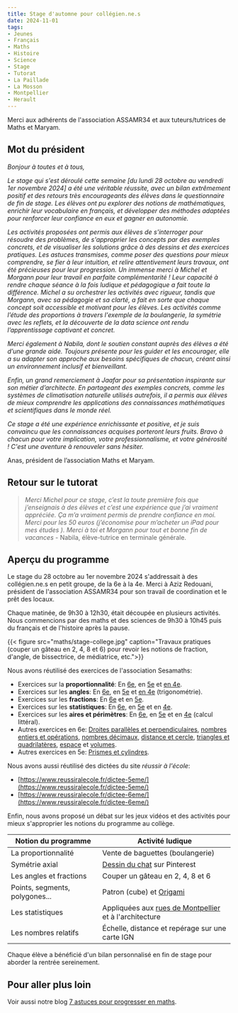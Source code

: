 ```yaml
---
title: Stage d'automne pour collégien.ne.s
date: 2024-11-01
tags:
- Jeunes
- Français
- Maths
- Histoire
- Science
- Stage
- Tutorat
- La Paillade
- La Mosson
- Montpellier
- Herault
---
```


Merci aux adhérents de l'association ASSAMR34 et aux tuteurs/tutrices de Maths et Maryam.

<!--more-->

## Mot du président

<i>Bonjour à toutes et à tous, 

Le stage qui s'est déroulé cette semaine [du lundi 28 octobre au vendredi 1er novembre 2024] a été une véritable réussite, avec un bilan extrêmement positif et des retours très encourageants des élèves dans le questionnaire de fin de stage. Les élèves ont pu explorer des notions de mathématiques, enrichir leur vocabulaire en français, et développer des méthodes adaptées pour renforcer leur confiance en eux et gagner en autonomie.

Les activités proposées ont permis aux élèves de s'interroger pour résoudre des problèmes, de s'approprier les concepts par des exemples concrets, et de visualiser les solutions grâce à des dessins et des exercices pratiques. Les astuces transmises, comme poser des questions pour mieux comprendre, se fier à leur intuition, et relire attentivement leurs travaux, ont été précieuses pour leur progression.
Un immense merci à Michel et Morgann pour leur travail en parfaite complémentarité ! Leur capacité à rendre chaque séance à la fois ludique et pédagogique a fait toute la différence. Michel a su orchestrer les activités avec rigueur, tandis que Morgann, avec sa pédagogie et sa clarté, a fait en sorte que chaque concept soit accessible et motivant pour les élèves. Les activités comme l’étude des proportions à travers l'exemple de la boulangerie, la symétrie avec les reflets, et la découverte de la data science ont rendu l’apprentissage captivant et concret.

Merci également à Nabila, dont le soutien constant auprès des élèves a été d’une grande aide. Toujours présente pour les guider et les encourager, elle a su adapter son approche aux besoins spécifiques de chacun, créant ainsi un environnement inclusif et bienveillant.

Enfin, un grand remerciement à Jaafar pour sa présentation inspirante sur son métier d’architecte. En partageant des exemples concrets, comme les systèmes de climatisation naturelle utilisés autrefois, il a permis aux élèves de mieux comprendre les applications des connaissances mathématiques et scientifiques dans le monde réel.

Ce stage a été une expérience enrichissante et positive, et je suis convaincu que les connaissances acquises porteront leurs fruits. Bravo à chacun pour votre implication, votre professionnalisme, et votre générosité ! C'est une aventure à renouveler sans hésiter.</i>

Anas, président de l’association Maths et Maryam.

## Retour sur le tutorat

> _Merci Michel pour ce stage, c’est la toute première fois que j’enseignais à des élèves et c’est une expérience que j’ai vraiment appréciée. Ça m’a vraiment permis de prendre confiance en moi. Merci pour les 50 euros (j’économise pour m’acheter un iPad pour mes études ). Merci à toi et Morgann pour tout et bonne fin de vacances_ - Nabila, élève-tutrice en terminale générale.

## Aperçu du programme

Le stage du 28 octobre au 1er novembre 2024 s'addressait à des collégien.ne.s en petit groupe, de la 6e à la 4e. Merci à Aziz Redouani, président de l'association ASSAMR34 pour son travail de coordination et le prêt des locaux.

Chaque matinée, de 9h30 à 12h30, était découpée en plusieurs activités. Nous commencions par des maths et des sciences de 9h30 à 10h45 puis du français et de l'histoire après la pause.

{{< figure src="maths/stage-college.jpg" caption="Travaux pratiques (couper un gâteau en 2, 4, 8 et 6) pour revoir les notions de fraction, d'angle, de bissectrice, de médiatrice, etc.">}}

Nous avons réutilisé des exercices de l'association Sesamaths:
* Exercices sur la <b>proportionnalité</b>: En [6e](https://manuel.sesamath.net/coll_docs/cah/valide/ds_chapitre_2013_6D1.pdf), en [5e](https://manuel.sesamath.net/coll_docs/cmep/valide/kidimath_DS_5N5.pdf) et [en 4e](https://manuel.sesamath.net/coll_docs/cmep/valide/kidimath_DS_4N6.pdf).
* Exercices sur les <b>angles</b>: En [6e](https://manuel.sesamath.net/coll_docs/cmep/valide/kidimath_DS_6M1.pdf), en [5e](https://manuel.sesamath.net/coll_docs/cmep/valide/kidimath_DS_5N5.pdf) et [en 4e](https://manuel.sesamath.net/coll_docs/cmep/valide/kidimath_DS_4G4.pdf) (trigonométrie).
* Exercices sur les <b>fractions</b>: En [6e](https://manuel.sesamath.net/coll_docs/cah/valide/ds_chapitre_2013_6N5.pdf) et en [5e](https://manuel.sesamath.net/coll_docs/cmep/valide/kidimath_DS_5N2.pdf).
* Exercices sur les <b>statistiques</b>: En [6e](https://manuel.sesamath.net/coll_docs/cah/valide/ds_chapitre_2013_6D2.pdf), en [5e](https://manuel.sesamath.net/coll_docs/cmep/valide/kidimath_DS_5N6.pdf) et en [4e](https://manuel.sesamath.net/coll_docs/cmep/valide/kidimath_DS_4N7.pdf).
* Exercices sur les <b>aires et périmètres</b>: En [6e](https://manuel.sesamath.net/coll_docs/cah/valide/ds_chapitre_2013_6M2.pdf), en [5e](https://manuel.sesamath.net/coll_docs/cmep/valide/kidimath_DS_5G4.pdf) et en [4e](https://mathadoc.sesamath.net/Documents/college/4eme/4equat/d10equat.pdf) (calcul littéral).
* Autres exercices en 6e: [Droites parallèles et perpendiculaires](https://manuel.sesamath.net/coll_docs/cah/valide/ds_chapitre_2013_6G2.pdf), [nombres entiers et opérations](https://manuel.sesamath.net/coll_docs/cmep/valide/kidimath_DS_6N2.pdf), [nombres décimaux](https://manuel.sesamath.net/coll_docs/cah/valide/ds_chapitre_2013_6N3.pdf), [distance et cercle](https://manuel.sesamath.net/coll_docs/cmep/valide/kidimath_DS_6G1.pdf), [triangles et quadrilatères](https://manuel.sesamath.net/coll_docs/cah/valide/ds_chapitre_2013_6G3.pdf), [espace](https://manuel.sesamath.net/coll_docs/cmep/valide/kidimath_DS_6G4.pdf) et [volumes](https://manuel.sesamath.net/coll_docs/cmep/valide/kidimath_DS_6M3.pdf).
* Autres exercices en 5e: [Prismes et cylindres](https://manuel.sesamath.net/coll_docs/cmep/valide/kidimath_DS_5G6.pdf).

Nous avons aussi réutilisé des dictées du site <i>réussir à l'école</i>:
* [https://www.reussiralecole.fr/dictee-5eme/](https://www.reussiralecole.fr/dictee-5eme/)
* [https://www.reussiralecole.fr/dictee-6eme/](https://www.reussiralecole.fr/dictee-6eme/)

<!--
Autres liens utiles:
* [https://maths-pdf.fr/cours-maths-6eme](https://maths-pdf.fr/cours-maths-6eme)
* [https://maths-pdf.fr/cours-maths-5eme](https://maths-pdf.fr/cours-maths-5eme)
* [https://maths-pdf.fr/cours-maths-4eme](https://maths-pdf.fr/cours-maths-4eme)
-->

Enfin, nous avons proposé un débat sur les jeux vidéos et des activités pour mieux s'approprier les notions du programme au collège.

|  Notion du programme | Activité ludique |
|---|---|
| La proportionnalité | Vente de baguettes (boulangerie) |
| Symétrie axial | [Dessin du chat](https://i.pinimg.com/736x/7b/8f/db/7b8fdb2d967348994dbca52aad6abbb2.jpg) sur Pinterest |
| Les angles et fractions | Couper un gâteau en 2, 4, 8 et 6 |
| Points, segments, polygones... &nbsp; | Patron (cube) et [Origami](https://www.youtube.com/watch?v=GB1PJWtnRLs&ab_channel=NicolasCudeville)|
| Les statistiques | Appliquées aux [rues de Montpellier](https://www.data.gouv.fr/fr/datasets/base-adresse-locale-de-la-ville-de-montpellier/) et à l'architecture |
| Les nombres relatifs | Échelle, distance et repérage sur une carte IGN |

Chaque élève a bénéficié d'un bilan personnalisé en fin de stage pour aborder la rentrée sereinement.

## Pour aller plus loin

Voir aussi notre blog [7 astuces pour progresser en maths](https://www.mathsetmaryam.fr/p/7-astuces-pour-progresser-en-maths/).
